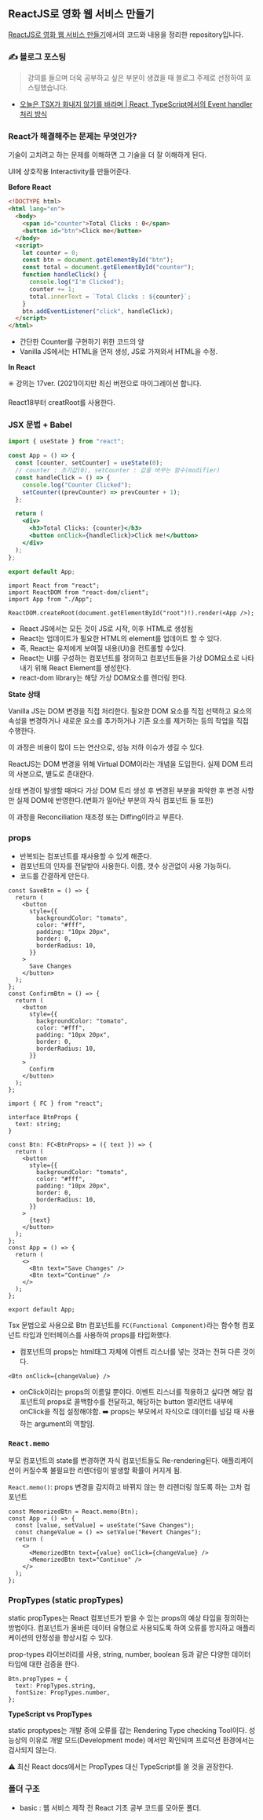 ## ReactJS로 영화 웹 서비스 만들기

[ReactJS로 영화 웹 서비스 만들기](https://nomadcoders.co/react-for-beginners?utm_medium=website&utm_source=webpage&utm_campaign=roadmap)에서의 코드와 내용을 정리한 repository입니다.

### ✍️ 블로그 포스팅

> 강의를 들으며 더욱 공부하고 싶은 부분이 생겼을 때 블로그 주제로 선정하여 포스팅했습니다.

- [오늘은 TSX가 화내지 않기를 바라며 | React, TypeScript에서의 Event handler 처리 방식](https://nami-socket.tistory.com/35)

### React가 해결해주는 문제는 무엇인가?

기술이 고치려고 하는 문제를 이해하면 그 기술을 더 잘 이해하게 된다.

UI에 상호작용 Interactivity를 만들어준다.

**Before React**

```html
<!DOCTYPE html>
<html lang="en">
  <body>
    <span id="counter">Total Clicks : 0</span>
    <button id="btn">Click me</button>
  </body>
  <script>
    let counter = 0;
    const btn = document.getElementById("btn");
    const total = document.getElementById("counter");
    function handleClick() {
      console.log("I'm Clicked");
      counter += 1;
      total.innerText = `Total Clicks : ${counter}`;
    }
    btn.addEventListener("click", handleClick);
  </script>
</html>
```

- 간단한 Counter를 구현하기 위한 코드의 양
- Vanilla JS에서는 HTML을 먼저 생성, JS로 가져와서 HTML을 수정.

**In React**

✳️ 강의는 17ver. (2021)이지만 최신 버전으로 마이그레이션 합니다.

React18부터 creatRoot를 사용한다.

### JSX 문법 + Babel

```jsx
import { useState } from "react";

const App = () => {
  const [counter, setCounter] = useState(0);
  // counter : 초기값(0), setCounter : 값을 바꾸는 함수(modifier)
  const handleClick = () => {
    console.log("Counter Clicked");
    setCounter((prevCounter) => prevCounter + 1);
  };

  return (
    <div>
      <h3>Total Clicks: {counter}</h3>
      <button onClick={handleClick}>Click me!</button>
    </div>
  );
};

export default App;
```

```tsx
import React from "react";
import ReactDOM from "react-dom/client";
import App from "./App";

ReactDOM.createRoot(document.getElementById("root")!).render(<App />);
```

- React JS에서는 모든 것이 JS로 시작, 이후 HTML로 생성됨
- React는 업데이트가 필요한 HTML의 element를 업데이트 할 수 있다.
- 즉, React는 유저에게 보여질 내용(UI)을 컨트롤할 수있다.
- React는 UI를 구성하는 컴포넌트를 정의하고 컴포넌트들을 가상 DOM요소로 나타내기 위해 React Element를 생성한다.
- react-dom library는 해당 가상 DOM요소를 렌더링 한다.

**State 상태**

Vanilla JS는 DOM 변경을 직접 처리한다. 필요한 DOM 요소를 직접 선택하고 요소의 속성을 변경하거나 새로운 요소를 추가하거나 기존 요소를 제거하는 등의 작업을 직접 수행한다.

이 과정은 비용이 많이 드는 연산으로, 성능 저하 이슈가 생길 수 있다.

ReactJS는 DOM 변경을 위해 Virtual DOM이라는 개념을 도입한다. 실제 DOM 트리의 사본으로, 별도로 존대한다.

상태 변경이 발생할 때마다 가상 DOM 트리 생성 후 변경된 부분을 파악한 후 변경 사항만 실제 DOM에 반영한다.(변화가 일어난 부분의 자식 컴포넌트 들 또한)

이 과정을 Reconciliation 재조정 또는 Diffing이라고 부른다.

### props

- 반복되는 컴포넌트를 재사용할 수 있게 해준다.
- 컴포넌트의 인자를 전달받아 사용한다. 이름, 갯수 상관없이 사용 가능하다.
- 코드를 간결하게 만든다.

```tsx
const SaveBtn = () => {
  return (
    <button
      style={{
        backgroundColor: "tomato",
        color: "#fff",
        padding: "10px 20px",
        border: 0,
        borderRadius: 10,
      }}
    >
      Save Changes
    </button>
  );
};
const ConfirmBtn = () => {
  return (
    <button
      style={{
        backgroundColor: "tomato",
        color: "#fff",
        padding: "10px 20px",
        border: 0,
        borderRadius: 10,
      }}
    >
      Confirm
    </button>
  );
};
```

```tsx
import { FC } from "react";

interface BtnProps {
  text: string;
}

const Btn: FC<BtnProps> = ({ text }) => {
  return (
    <button
      style={{
        backgroundColor: "tomato",
        color: "#fff",
        padding: "10px 20px",
        border: 0,
        borderRadius: 10,
      }}
    >
      {text}
    </button>
  );
};
const App = () => {
  return (
    <>
      <Btn text="Save Changes" />
      <Btn text="Continue" />
    </>
  );
};

export default App;
```

Tsx 문법으로 사용으로 Btn 컴포넌트를 `FC(Functional Component)`라는 함수형 컴포넌트 타입과 인터페이스를 사용하여 props를 타입화했다.

- 컴포넌트의 props는 html태그 자체에 이벤트 리스너를 넣는 것과는 전혀 다른 것이다.

`<Btn onClick={changeValue} />`

- onClick이라는 props의 이름일 뿐이다. 이벤트 리스너를 적용하고 싶다면 해당 컴포넌트의 props로 콜백함수를 전달하고, 해당하는 button 엘리먼트 내부에 onClick을 직접 설정해야함.
  ➡️ props는 부모에서 자식으로 데이터를 넘길 때 사용하는 argument의 역할임.

### `React.memo`

부모 컴포넌트의 state를 변경하면 자식 컴포넌트들도 Re-rendering된다. 애플리케이션이 커질수록 불필요한 리렌더링이 발생할 확률이 커지게 됨.

`React.memo()`: props 변경을 감지하고 바뀌지 않는 한 리렌더링 않도록 하는 고차 컴포넌트

```tsx
const MemorizedBtn = React.memo(Btn);
const App = () => {
  const [value, setValue] = useState("Save Changes");
  const changeValue = () => setValue("Revert Changes");
  return (
    <>
      <MemorizedBtn text={value} onClick={changeValue} />
      <MemorizedBtn text="Continue" />
    </>
  );
};
```

### PropTypes (static propTypes)

static propTypes는 React 컴포넌트가 받을 수 있는 props의 예상 타입을 정의하는 방법이다. 컴포넌트가 올바른 데이터 유형으로 사용되도록 하여 오류를 방지하고 애플리케이션의 안정성을 향상시킬 수 있다.

prop-types 라이브러리를 사용, string, number, boolean 등과 같은 다양한 데이터 타입에 대한 검증을 한다.

```tsx
Btn.propTypes = {
  text: PropTypes.string,
  fontSize: PropTypes.number,
};
```

**TypeScript vs PropTypes**

static proptypes는 개발 중에 오류를 잡는 Rendering Type checking Tool이다. 성능상의 이유로 개발 모드(Development mode) 에서만 확인되며 프로덕션 환경에서는 검사되지 않는다.

⚠️ 최신 React docs에서는 PropTypes 대신 TypeScript를 쓸 것을 권장한다.

### 폴더 구조

- basic : 웹 서비스 제작 전 React 기초 공부 코드를 모아둔 폴더.
